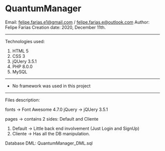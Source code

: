 # QuantumManager
Email:          felipe.farias.e1@gmail.com / felipe.farias.e@outlook.com
Author:         Felipe Farias
Creation date:  2020, December 11th.
************************************
Technologies used:
  1) HTML 5
  2) CSS 3
  3) jQUery 3.5.1
  4) PHP 8.0.0
  5) MySQL
  
***************************************** 
* No framework was used in this project
*****************************************
Files description:

fonts   ->  Font Awesome 4.7.0 
jQuery  ->  jQUery 3.5.1

pages       ->  contains 2 sides: Default and Cliente
1) Default  ->  Little back end involvement (Just Login and SignUp)
2) Cliente  ->  Has all the DB manipulation.  


Database DML:
QuantumManager_DML.sql
